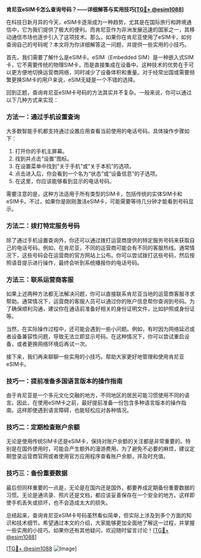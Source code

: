 **肯尼亚eSIM卡怎么查询号码？——详细解答与实用技巧[[TG💪+ @esim1088](https://t.me/s/esim1088)]**

在科技日新月异的今天，eSIM卡逐渐成为一种趋势，尤其是在国际旅行和跨境通信中，它为我们提供了极大的便利。而肯尼亚作为非洲发展迅速的国家之一，其移动通信市场也逐步引入了这项技术。那么，如果你在肯尼亚使用了eSIM卡，如何查询自己的号码呢？本文将为你详细解答这一问题，并提供一些实用的小技巧。

首先，我们需要了解什么是eSIM卡。eSIM（Embedded SIM）是一种嵌入式SIM卡，它不需要传统的物理SIM卡，而是直接集成在设备中。这种技术的优势在于可以更方便地切换运营商网络，同时减少了设备体积和重量。对于经常出国或需要频繁更换SIM卡的用户来说，eSIM无疑是一个不错的选择。

回到正题，查询肯尼亚eSIM卡号码的方法其实并不复杂。一般来说，你可以通过以下几种方式来实现：

### 方法一：通过手机设置查询

大多数智能手机都支持通过设置应用查看当前使用的电话号码。具体操作步骤如下：

1. 打开你的手机主屏幕。
2. 找到并点击“设置”图标。
3. 在设置菜单中找到“关于手机”或“关于本机”的选项。
4. 点击进入后，你会看到一个名为“状态”或“设备信息”的子选项。
5. 在这里，你应该能够看到显示的电话号码。

需要注意的是，这种方法适用于所有类型的SIM卡，包括传统的实体SIM卡和eSIM卡。不过，如果你是刚刚激活eSIM卡，可能需要等待几分钟才能看到号码显示。

### 方法二：拨打特定服务号码

除了通过手机设置查询外，你还可以通过拨打运营商提供的特定服务号码来获取自己的电话号码。例如，在肯尼亚，不同的运营商可能会有不同的客服热线。通常情况下，这些号码会在运营商的官方网站上公布。你可以尝试拨打这些号码，然后按照语音提示进行操作，最终会听到系统播报你的电话号码。

### 方法三：联系运营商客服

如果上述两种方法都无法解决问题，你可以直接联系肯尼亚当地的运营商客服寻求帮助。通常情况下，运营商的客服人员可以通过你的账户信息帮你查询到号码。为了确保顺利沟通，建议你在通话前准备好相关的身份证明文件，比如护照或身份证等。

当然，在实际操作过程中，还可能会遇到一些小问题。例如，有时因为网络延迟或者设备兼容性问题，导致无法立即显示号码。在这种情况下，你可以尝试重启设备，或者更换网络环境后再试一次。

接下来，我们再来聊聊一些实用的小技巧，帮助大家更好地管理和使用肯尼亚eSIM卡。

### 技巧一：提前准备多国语言版本的操作指南

由于肯尼亚是一个多元文化交融的地方，不同地区的居民可能习惯使用不同的语言。因此，在使用eSIM卡之前，最好提前准备一份包含多种语言版本的操作指南。这样即使遇到语言障碍，也能轻松应对各种情况。

### 技巧二：定期检查账户余额

无论是使用传统SIM卡还是eSIM卡，保持对账户余额的关注都是非常重要的。特别是在国外使用时，可能会产生额外的漫游费用。为了避免不必要的麻烦，建议定期登录运营商官网或者使用官方应用程序查看账户余额，并及时充值。

### 技巧三：备份重要数据

最后但同样重要的一点是，无论是在国内还是国外，都要养成定期备份重要数据的习惯。无论是通讯录、照片还是文档，都应该妥善保存在一个安全的地方。这样即使手机丢失或损坏，也不会造成太大的损失。

总结起来，查询肯尼亚eSIM卡号码虽然看似简单，但实际上涉及到多个方面的知识和技术细节。希望通过本文的介绍，大家能够更加全面地了解这一过程，并掌握一些实用的小技巧。如果你还有其他疑问，欢迎随时留言讨论！[[TG💪+ @esim1088](https://t.me/s/esim1088)]

[[TG💪+ @esim1088](https://t.me/s/esim1088) ![Image](https://i.postimg.cc/4NQfJmqS/Snipaste-2025-05-13-00-14-12.png)]